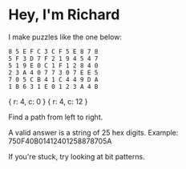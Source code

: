 # Hey, I'm Richard

I make puzzles like the one below:

```
8 5 E F C 3 C F 5 E 8 7 8
5 F 3 D 7 F 2 1 9 4 5 4 7
5 1 9 E 0 C 1 F 1 2 8 4 0
2 3 A 4 0 7 7 3 0 7 E E 5
7 0 5 C B 4 1 C 4 4 9 D A
1 B 6 3 1 E 0 1 2 3 A 4 B
```
{ r: 4, c: 0 }
{ r: 4, c: 12 }

Find a path from left to right. 

A valid answer is a string of 25 hex digits. Example: 750F40B01412401258878705A

If you're stuck, try looking at bit patterns.
